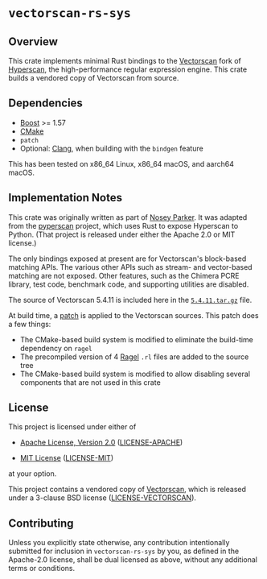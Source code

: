 # `vectorscan-rs-sys`


## Overview
This crate implements minimal Rust bindings to the [Vectorscan](https://github.com/Vectorcamp/vectorscan) fork of [Hyperscan](https://github.com/intel/hyperscan), the high-performance regular expression engine.
This crate builds a vendored copy of Vectorscan from source.


## Dependencies
- [Boost](https://boost.org) >= 1.57
- [CMake](https://cmake.org)
- `patch`
- Optional: [Clang](https://clang.llvm.org), when building with the `bindgen` feature

This has been tested on x86_64 Linux, x86_64 macOS, and aarch64 macOS.


## Implementation Notes
This crate was originally written as part of [Nosey Parker](https://github.com/praetorian-inc/noseyparker).
It was adapted from the [pyperscan](https://github.com/vlaci/pyperscan) project, which uses Rust to expose Hyperscan to Python.
(That project is released under either the Apache 2.0 or MIT license.)

The only bindings exposed at present are for Vectorscan's block-based matching APIs.
The various other APIs such as stream- and vector-based matching are not exposed.
Other features, such as the Chimera PCRE library, test code, benchmark code, and supporting utilities are disabled.

The source of Vectorscan 5.4.11 is included here in the [`5.4.11.tar.gz`](5.4.11.tar.gz) file.

At build time, a [patch](vectorscan.patch) is applied to the Vectorscan sources.
This patch does a few things:

- The CMake-based build system is modified to eliminate the build-time dependency on `ragel`
- The precompiled version of 4 [Ragel](https://github.com/adrian-thurston/ragel) `.rl` files are added to the source tree
- The CMake-based build system is modified to allow disabling several components that are not used in this crate


## License
This project is licensed under either of

- [Apache License, Version 2.0](https://www.apache.org/licenses/LICENSE-2.0)
  ([LICENSE-APACHE](../LICENSE-APACHE))

- [MIT License](https://opensource.org/licenses/MIT)
  ([LICENSE-MIT](../LICENSE-MIT))

at your option.

This project contains a vendored copy of [Vectorscan](https://github.com/Vectorcamp/vectorscan), which is released under a 3-clause BSD license ([LICENSE-VECTORSCAN](../LICENSE-VECTORSCAN)).


## Contributing
Unless you explicitly state otherwise, any contribution intentionally submitted for inclusion in `vectorscan-rs-sys` by you, as defined in the Apache-2.0 license, shall be dual licensed as above, without any additional terms or conditions.
